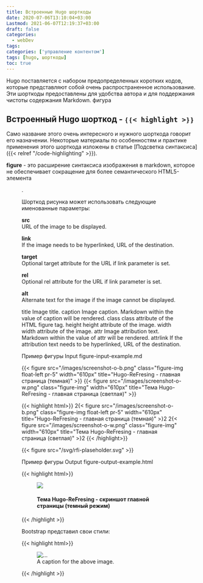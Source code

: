```yaml
---
title: Встроенные Hugo шорткоды
date: 2020-07-06T13:10:04+03:00
Lastmod: 2021-06-07T12:19:37+03:00
draft: false
categories:
  - webDev
tags:
categories: ['управление контентом']
tags: [hugo, шорткоды]
toc: true
---
```


Hugo поставляется с набором предопределенных коротких кодов, которые представляют собой очень распространенное использование. Эти шорткоды предоставлены для удобства автора и для поддержания чистоты содержания Markdown.
фигура

## Встроенный Hugo шорткод - `❴❴< highlight >❵❵`

Само название этого очень интересного и нужного шорткода говорит его назначении. Некоторые материалы по особенностям и практике применения этого шорткода изложены в статье [Подсветка синтаксиса]({{< relref "/code-highlighting" >}}).


**figure** - это расширение синтаксиса изображения в markdown, которое не обеспечивает сокращение для более семантического HTML5-элемента <figure>.

Шорткод рисунка может использовать следующие именованные параметры:

**src**<br>
URL of the image to be displayed.

**link**<br>
If the image needs to be hyperlinked, URL of the destination.

**target**<br>
Optional target attribute for the URL if link parameter is set.

**rel**<br>
Optional rel attribute for the URL if link parameter is set.

**alt**<br>
Alternate text for the image if the image cannot be displayed.

title
    Image title.
caption
    Image caption. Markdown within the value of caption will be rendered.
class
    class attribute of the HTML figure tag.
height
    height attribute of the image.
width
    width attribute of the image.
attr
    Image attribution text. Markdown within the value of attr will be rendered.
attrlink
    If the attribution text needs to be hyperlinked, URL of the destination.

Пример фигуры Input
figure-input-example.md

{{< figure src="/images/screenshot-o-b.png" class="figure-img float-left pr-5" width="610px" title="Hugo-ReFresing - главная страница (темная)" >}}
{{< figure src="/images/screenshot-o-w.png" class="figure-img" width="610px" title="Тема Hugo-ReFresing - главная страница (светлая)" >}}

{{< highlight html>}}
2{< figure src="/images/screenshot-o-b.png" class="figure-img float-left pr-5" width="610px" title="Hugo-ReFresing - главная страница (темная)" >}2
2{< figure src="/images/screenshot-o-w.png" class="figure-img" width="610px" title="Тема Hugo-ReFresing - главная страница (светлая)" >}2
{{< /highlight>}}

{{< figure src="/svg/rfi-plaseholder.svg" >}}

Пример фигуры Output
figure-output-example.html

{{< highlight html>}}
<figure>
  <img src="/images/rfi-homepage.png"  />
  <figcaption>
      <h4>Тема Hugo-ReFresing - скриншот главной страницы (темный режим)</h4>
  </figcaption>
</figure>
{{< /highlight >}}

Bootstrap представил свои стили:

{{< highlight html>}}
<figure class="figure">
  <img src="..." class="figure-img img-fluid rounded" alt="...">
  <figcaption class="figure-caption text-right">A caption for the above image.</figcaption>
</figure>
{{< /highlight >}}
